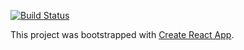 [![Build Status](https://travis-ci.org/ReeceLangerock/camper-leaderboard.svg?branch=master)](https://travis-ci.org/ReeceLangerock/camper-leaderboard)

This project was bootstrapped with [Create React App](https://github.com/facebookincubator/create-react-app).
